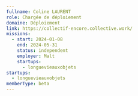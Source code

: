 ```yaml
---
fullname: Coline LAURENT
role: Chargée de déploiement
domaine: Déploiement
link: https://collectif-encore.collective.work/
missions:
  - start: 2024-01-08
    end: 2024-05-31
    status: independent
    employer: Malt
    startups:
      - longuevieauxobjets
startups:
  - longuevieauxobjets
memberType: beta
---
```

